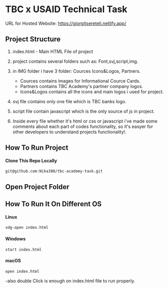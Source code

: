 
# TBC x USAID Technical Task
URL for Hosted Website: https://giorgitsereteli.netlify.app/


## Project Structure
1. index.html - Main HTML File of project 
2. project contains several folders such as: Font,svj,script,img.
3. in IMG folder i have 3 folder: Cources Icons&Logos, Partners.
    - Cources contains images for Informational Cource Cards.
    - Partners contains TBC Academy's partner company logos.
    - Icons&Logos contains all the icons and main logos i used for project.
      
4. svj file contains only one file which is TBC banks logo.
5. script file contain javascript which is the only source of js in project.


6. Inside every file whether it's html or css or javascript i've made some comments
   about each part of codes functionality, so it's easyer for other developers to
   understand projects functionality!.
   



## How To Run Project
#### Clone This Repo Locally
    git@github.com:Nika380/tbc-academy-task.git

## Open Project Folder

## How To Run It On Different OS

#### Linux
    xdg-open index.html

#### Windows
    start index.html
#### macOS
    open index.html

-also double Click is enough on index.html file to run properly.

